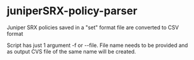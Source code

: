 # juniperSRX-policy-parser
Juniper SRX policies saved in a "set" format file are converted to CSV format

Script has just 1 argument -f or --file. File name needs to be provided and as output CVS file of the same name will be created.
